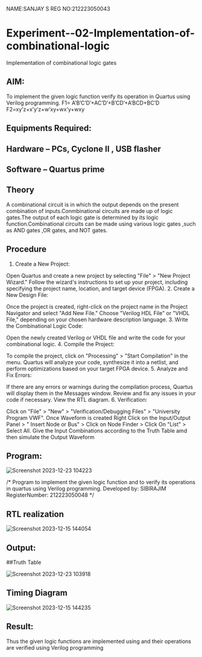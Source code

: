 NAME:SANJAY S
REG NO:212223050043
# Experiment--02-Implementation-of-combinational-logic
Implementation of combinational logic gates
 
## AIM:
To implement the given logic function verify its operation in Quartus using Verilog programming.
 F1= A’B’C’D’+AC’D’+B’CD’+A’BCD+BC’D
F2=xy’z+x’y’z+w’xy+wx’y+wxy
 
 
 
## Equipments Required:
## Hardware – PCs, Cyclone II , USB flasher
## Software – Quartus prime


## Theory
 A combinational circuit is in which the output depends on the present combination of inputs.Conmbinational circuits are made up of logic gates.The output of each logic gate is determined by its logic function.Combinational circuits can be made using various logic gates ,such as AND gates ,OR gates, and NOT gates.

## Procedure

1. Create a New Project:

Open Quartus and create a new project by selecting "File" > "New Project Wizard."
Follow the wizard's instructions to set up your project, including specifying the project name, location, and target device (FPGA).
2. Create a New Design File:

Once the project is created, right-click on the project name in the Project Navigator and select "Add New File."
Choose "Verilog HDL File" or "VHDL File," depending on your chosen hardware description language.
3. Write the Combinational Logic Code:

Open the newly created Verilog or VHDL file and write the code for your combinational logic.
4. Compile the Project:

To compile the project, click on "Processing" > "Start Compilation" in the menu.
Quartus will analyze your code, synthesize it into a netlist, and perform optimizations based on your target FPGA device.
5. Analyze and Fix Errors:

If there are any errors or warnings during the compilation process, Quartus will display them in the Messages window.
Review and fix any issues in your code if necessary.
View the RTL diagram.
6. Verification:

Click on "File" > "New" > "Verification/Debugging Files" > "University Program VWF".
Once Waveform is created Right Click on the Input/Output Panel > " Insert Node or Bus" > Click on Node Finder > Click On "List" > Select All.
Give the Input Combinations according to the Truth Table amd then simulate the Output Waveform



## Program:

![Screenshot 2023-12-23 104223](https://github.com/SIBIRAJIM/Experiment--02-Implementation-of-combinational-logic-/assets/154588445/1f58c984-57ae-40b8-8a30-dfba10ee6e72)



/*
Program to implement the given logic function and to verify its operations in quartus using Verilog programming.
Developed by: SIBIRAJIM
RegisterNumber: 212223050048
*/

## RTL realization

![Screenshot 2023-12-15 144054](https://github.com/SIBIRAJIM/Experiment--02-Implementation-of-combinational-logic-/assets/154588445/33eb3ad9-fde7-4fcb-a681-81b070c22e8f)


## Output:
##Truth Table 

![Screenshot 2023-12-23 103918](https://github.com/SIBIRAJIM/Experiment--02-Implementation-of-combinational-logic-/assets/154588445/b8f0b1d5-1658-4db9-9368-bf768a6c4d04)

## Timing Diagram

![Screenshot 2023-12-15 144235](https://github.com/SIBIRAJIM/Experiment--02-Implementation-of-combinational-logic-/assets/154588445/bd83da56-cb82-45d6-97ad-39a4fc27957f)

 


## Result:
Thus the given logic functions are implemented using  and their operations are verified using Verilog programming

